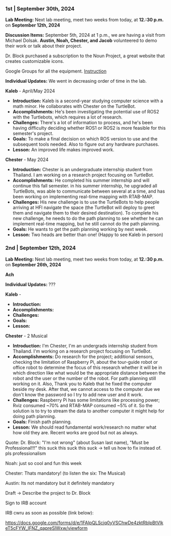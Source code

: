 
### 1st | September 30th, 2024

**Lab Meeting:**
Next lab meeting, meet two weeks from today, at **12.:30 p.m.** on **September 12th, 2024**

**Discussion Items:**
September 5th, 2024 at 1 p.m., we are having a visit from Michael Dolsak. **Austin, Noah, Chester, and Jacob** volunteered to demo their work or talk about their project.

Dr. Block purchased a subscription to the Noun Project, a great website that creates customizable icons.

Google Groups for all the equipment. [Instruction](https://docs.google.com/document/d/1lnYLSR1WywN3m4WGoWTwu7-t9PPTkB5m6vJlNpMBOR4/edit?usp=sharing)

**Individual Updates:**
We went in decreasing order of time in the lab.

**Kaleb** - April/May 2024
- **Introduction:** Kaleb is a second-year studying computer science with a math minor. He collaborates with Chester on the TurtleBot.
- **Accomplishments:** He's been investigating the potential use of ROS2 with the Turtlebots, which requires a lot of research.
- **Challenges:** There's a lot of information to process, and he's been having difficulty deciding whether ROS1 or ROS2 is more feasible for this semester's project.
- **Goals:** To make a final decision on which ROS version to use and the subsequent tools needed. Also to figure out any hardware purchases.
- **Lesson:** An improved life makes improved work.

**Chester** - May 2024
- **Introduction:** Chester is an undergraduate internship student from Thailand. I am working on a research project focusing on TurtleBot.
- **Accomplishments:** He completed his summer internship and will continue this fall semester. in his summer internship, he upgraded all TurtleBots, was able to communicate between several at a time, and has been working on implementing real-time mapping with RTAB-MAP.
- **Challenges:** His new challenge is to use the TurtleBots to help people arriving at HFI navigate the space (the TurtleBot will deploy to greet them and navigate them to their desired destination). To complete his new challenge, he needs to do the path planning to see whether he can implement real-time mapping, but he still cannot do the path planning.
- **Goals:** He wants to get the path planning working by next week.
- **Lesson:** Two heads are better than one! (Happy to see Kaleb in person)


### 2nd | September 12th, 2024

**Lab Meeting:**
Next lab meeting, meet two weeks from today, at **12.:30 p.m.** on **September 26th, 2024**

**Ach**

**Individual Updates:**
???

**Kaleb** - 
- **Introduction:** 
- **Accomplishments:** 
- **Challenges:** 
- **Goals:** 
- **Lesson:** 

**Chester** - 2 Musical
- **Introduction:** I'm Chester, I'm an undergrads internship student from Thailand. I'm working on a research project focusing on TurtleBot.
- **Accomplishments:** Do research for the project; additional sensors, checking the limitation of Raspberry Pi, about the tour-guide robot or office robot to determine the focus of this research whether it will be in which direction like what would be the appropriate distance between the robot and the user or the number of the robot. For path planning still working on it. Also, Thank you to Kaleb that he fixed the computer beside my desk. After that, we cannot access to the computer due we don't know the password so I try to add new user and it work.
- **Challenges:** Raspberry Pi has some limitations like processing power; Rviz consumed ~70% and RTAB-MAP consumed ~5% of it. So the solution is to try to stream the data to another computer it might help for doing path planning.
- **Goals:** Finish path planning.
- **Lesson:** We should read fundamental work/research no matter what how old they are. Recent works are good but not as always.

Quote: 
Dr. Block: "I'm not wrong" (about Susan last name), "Must be Professional!!!"
this suck this suck this suck -> tell us how to fix instead of. pls professionalism

Noah: just so cool and fun this week

Chester: Thats mandatory! (to listen the six: The Musical)

Austin: Its not mandatory but it definitely mandatory

Draft -> Describe the project to Dr. Block

Sign to IRB account

IRB cwru as soon as possible (link below):

https://docs.google.com/forms/d/e/1FAIpQLScjq0yVSChwDe4zktRbIpBtVlkeT5cFYW_lFNZ_qapreSlWxw/viewform